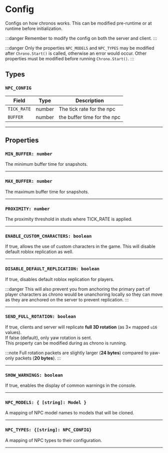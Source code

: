 # Config
Configs on how chronos works. This can be modified pre-runtime or at runtime before initialization.

:::danger
Remember to modify the config on both the server and client.
:::

:::danger
Only the properties `NPC_MODELS` and `NPC_TYPES` may be modified after `Chrono.Start()` is called, otherwise an error would occur. Other properties must be modified before running `Chrono.Start()`.
:::

## Types

### `NPC_CONFIG`

| Field     | Type   | Description              |
|----------|-------|--------------------------|
| `TICK_RATE`      | number | The tick rate for the npc   |
| `BUFFER`  | number    | the buffer time for the npc |

---

## Properties

### `MIN_BUFFER: number`

The minimum buffer time for snapshots.

---

### `MAX_BUFFER: number`

The maximum buffer time for snapshots.

---

### `PROXIMITY: number`

The proximity threshold in studs where TICK_RATE is applied.

---

### `ENABLE_CUSTOM_CHARACTERS: boolean`
If true, allows the use of custom characters in the game. This will disable default roblox replication as well.

---

### `DISABLE_DEFAULT_REPLICATION: boolean`
If true, disables default roblox replication for players.

:::danger
This will also prevent you from anchoring the primary part of player characters as chrono would be unanchoring locally so they can move as they are anchored on the server to prevent replication.
:::

---

### `SEND_FULL_ROTATION: boolean`
If true, clients and server will replicate **full 3D rotation** (as 3× mapped `u16` values).  
If false (default), only yaw rotation is sent.  
This property can be modified during as chrono is running. 

:::note
Full rotation packets are slightly larger (**24 bytes**) compared to yaw-only packets (**20 bytes**).
:::

---

### `SHOW_WARNINGS: boolean`
If true, enables the display of common warnings in the console.

---

### `NPC_MODELS: { [string]: Model }`
A mapping of NPC model names to models that will be cloned.

---

### `NPC_TYPES: {[string]: NPC_CONFIG}`
A mapping of NPC types to their configuration.

---

